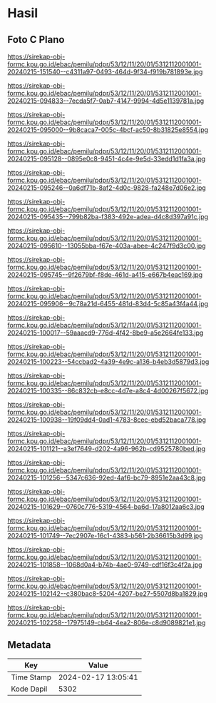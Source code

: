 # Hasil

## Foto C Plano

https://sirekap-obj-formc.kpu.go.id/ebac/pemilu/pdpr/53/12/11/20/01/5312112001001-20240215-151540--c4311a97-0493-464d-9f34-f919b781893e.jpg

https://sirekap-obj-formc.kpu.go.id/ebac/pemilu/pdpr/53/12/11/20/01/5312112001001-20240215-094833--7ecda5f7-0ab7-4147-9994-4d5e1139781a.jpg

https://sirekap-obj-formc.kpu.go.id/ebac/pemilu/pdpr/53/12/11/20/01/5312112001001-20240215-095000--9b8caca7-005c-4bcf-ac50-8b31825e8554.jpg

https://sirekap-obj-formc.kpu.go.id/ebac/pemilu/pdpr/53/12/11/20/01/5312112001001-20240215-095128--0895e0c8-9451-4c4e-9e5d-33edd1d1fa3a.jpg

https://sirekap-obj-formc.kpu.go.id/ebac/pemilu/pdpr/53/12/11/20/01/5312112001001-20240215-095246--0a6df71b-8af2-4d0c-9828-fa248e7d06e2.jpg

https://sirekap-obj-formc.kpu.go.id/ebac/pemilu/pdpr/53/12/11/20/01/5312112001001-20240215-095435--799b82ba-f383-492e-adea-d4c8d397a91c.jpg

https://sirekap-obj-formc.kpu.go.id/ebac/pemilu/pdpr/53/12/11/20/01/5312112001001-20240215-095610--13055bba-f67e-403a-abee-4c247f9d3c00.jpg

https://sirekap-obj-formc.kpu.go.id/ebac/pemilu/pdpr/53/12/11/20/01/5312112001001-20240215-095745--9f2679bf-f8de-461d-a415-e667b4eac169.jpg

https://sirekap-obj-formc.kpu.go.id/ebac/pemilu/pdpr/53/12/11/20/01/5312112001001-20240215-095906--9c78a21d-6455-481d-83d4-5c85a43f4a44.jpg

https://sirekap-obj-formc.kpu.go.id/ebac/pemilu/pdpr/53/12/11/20/01/5312112001001-20240215-100017--59aaacd9-776d-4f42-8be9-a5e2664fe133.jpg

https://sirekap-obj-formc.kpu.go.id/ebac/pemilu/pdpr/53/12/11/20/01/5312112001001-20240215-100223--54ccbad2-4a39-4e9c-a136-b4eb3d5879d3.jpg

https://sirekap-obj-formc.kpu.go.id/ebac/pemilu/pdpr/53/12/11/20/01/5312112001001-20240215-100335--86c832cb-e8cc-4d7e-a8c4-4d00267f5672.jpg

https://sirekap-obj-formc.kpu.go.id/ebac/pemilu/pdpr/53/12/11/20/01/5312112001001-20240215-100938--19f09dd4-0ad1-4783-8cec-ebd52baca778.jpg

https://sirekap-obj-formc.kpu.go.id/ebac/pemilu/pdpr/53/12/11/20/01/5312112001001-20240215-101121--a3ef7649-d202-4a96-962b-cd9525780bed.jpg

https://sirekap-obj-formc.kpu.go.id/ebac/pemilu/pdpr/53/12/11/20/01/5312112001001-20240215-101256--5347c636-92ed-4af6-bc79-8951e2aa43c8.jpg

https://sirekap-obj-formc.kpu.go.id/ebac/pemilu/pdpr/53/12/11/20/01/5312112001001-20240215-101629--0760c776-5319-4564-ba6d-17a8012aa6c3.jpg

https://sirekap-obj-formc.kpu.go.id/ebac/pemilu/pdpr/53/12/11/20/01/5312112001001-20240215-101749--7ec2907e-16c1-4383-b561-2b36615b3d99.jpg

https://sirekap-obj-formc.kpu.go.id/ebac/pemilu/pdpr/53/12/11/20/01/5312112001001-20240215-101858--1068d0a4-b74b-4ae0-9749-cdf16f3c4f2a.jpg

https://sirekap-obj-formc.kpu.go.id/ebac/pemilu/pdpr/53/12/11/20/01/5312112001001-20240215-102142--c380bac8-5204-4207-be27-5507d8ba1829.jpg

https://sirekap-obj-formc.kpu.go.id/ebac/pemilu/pdpr/53/12/11/20/01/5312112001001-20240215-102258--17975149-cb64-4ea2-806e-c8d9089821e1.jpg


## Metadata

| Key        | Value               |
| ---------- | ------------------- |
| Time Stamp | 2024-02-17 13:05:41 |
| Kode Dapil | 5302                |



